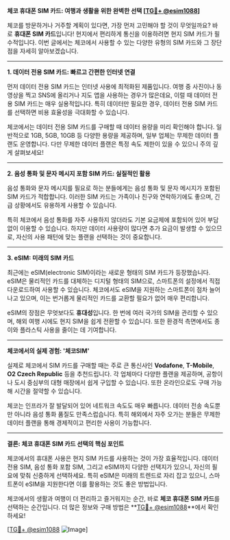**체코 휴대폰 SIM 카드: 여행과 생활을 위한 완벽한 선택 [[TG💪+ @esim1088](https://t.me/s/esim1088)]**

체코를 방문하거나 거주할 계획이 있다면, 가장 먼저 고민해야 할 것이 무엇일까요? 바로 **휴대폰 SIM 카드**입니다! 현지에서 편리하게 통신을 이용하려면 현지 SIM 카드가 필수적입니다. 이번 글에서는 체코에서 사용할 수 있는 다양한 유형의 SIM 카드와 그 장단점을 자세히 알아보겠습니다.

---

**1. 데이터 전용 SIM 카드: 빠르고 간편한 인터넷 연결**

먼저 데이터 전용 SIM 카드는 인터넷 사용에 최적화된 제품입니다. 여행 중 사진이나 동영상을 찍고 SNS에 올리거나 지도 앱을 사용하는 경우가 많은데요, 이럴 때 데이터 전용 SIM 카드는 매우 실용적입니다. 특히 데이터만 필요한 경우, 데이터 전용 SIM 카드를 선택하면 비용 효율성을 극대화할 수 있습니다.

체코에서는 데이터 전용 SIM 카드를 구매할 때 데이터 용량을 미리 확인해야 합니다. 일반적으로 1GB, 5GB, 10GB 등 다양한 용량을 제공하며, 일부 업체는 무제한 데이터 플랜도 운영합니다. 다만 무제한 데이터 플랜은 특정 속도 제한이 있을 수 있으니 주의 깊게 살펴보세요!

---

**2. 음성 통화 및 문자 메시지 포함 SIM 카드: 실질적인 활용**

음성 통화와 문자 메시지를 필요로 하는 분들에게는 음성 통화 및 문자 메시지가 포함된 SIM 카드가 적합합니다. 이러한 SIM 카드는 가족이나 친구와 연락하기에도 좋으며, 긴급 상황에서도 유용하게 사용할 수 있습니다.

특히 체코에서 음성 통화를 자주 사용하지 않더라도 기본 요금제에 포함되어 있어 부담 없이 이용할 수 있습니다. 하지만 데이터 사용량이 많다면 추가 요금이 발생할 수 있으므로, 자신의 사용 패턴에 맞는 플랜을 선택하는 것이 중요합니다.

---

**3. eSIM: 미래의 SIM 카드**

최근에는 eSIM(electronic SIM)이라는 새로운 형태의 SIM 카드가 등장했습니다. eSIM은 물리적인 카드를 대체하는 디지털 형태의 SIM으로, 스마트폰의 설정에서 직접 다운로드하여 사용할 수 있습니다. 체코에서도 eSIM을 지원하는 스마트폰이 점차 늘어나고 있으며, 이는 번거롭게 물리적인 카드를 교환할 필요가 없어 매우 편리합니다.

eSIM의 장점은 무엇보다도 **휴대성**입니다. 한 번에 여러 국가의 SIM을 관리할 수 있으며, 해외 여행 시에도 현지 SIM을 쉽게 전환할 수 있습니다. 또한 환경적 측면에서도 종이와 플라스틱 사용을 줄이는 데 기여합니다.

---

**체코에서의 실제 경험: '체코SIM'**

실제로 체코에서 SIM 카드를 구매할 때는 주로 큰 통신사인 **Vodafone**, **T-Mobile**, **O2 Czech Republic** 등을 추천드립니다. 각 업체마다 다양한 플랜을 제공하며, 공항이나 도시 중심부의 대형 매장에서 쉽게 구입할 수 있습니다. 또한 온라인으로도 구매 가능해 시간을 절약할 수 있습니다.

체코는 인프라가 잘 발달되어 있어 네트워크 속도도 매우 빠릅니다. 데이터 전송 속도뿐만 아니라 음성 통화 품질도 만족스럽습니다. 특히 해외에서 자주 오가는 분들은 무제한 데이터 플랜을 통해 경제적이고 편리한 사용이 가능합니다.

---

**결론: 체코 휴대폰 SIM 카드 선택의 핵심 포인트**

체코에서의 휴대폰 사용은 현지 SIM 카드를 사용하는 것이 가장 효율적입니다. 데이터 전용 SIM, 음성 통화 포함 SIM, 그리고 eSIM까지 다양한 선택지가 있으니, 자신의 필요에 맞춰 신중하게 선택하세요. 특히 eSIM은 미래의 트렌드로 자리 잡고 있으니, 스마트폰이 eSIM을 지원한다면 이를 활용하는 것도 좋은 방법입니다.

체코에서의 생활과 여행이 더 편리하고 즐거워지는 순간, 바로 **체코 휴대폰 SIM 카드**를 선택하는 순간입니다. 더 많은 정보와 구매 방법은 **[TG💪+ @esim1088](https://t.me/s/esim1088)**에서 확인하세요!

[[TG💪+ @esim1088](https://t.me/s/esim1088) ![Image](https://i.postimg.cc/Y0z9fWf4/image.png)]